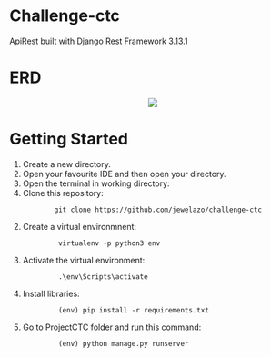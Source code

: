 # Challenge-ctc

ApiRest built with Django Rest Framework 3.13.1
# ERD
<p align="center">
           <img src="https://lucid.app/publicSegments/view/58f6fcab-af8c-4339-b851-b12c2f39b954/image.png"/>
</p>

# Getting Started
1) Create a new directory.
2) Open your favourite IDE and then open your directory. 
3) Open the terminal in working directory:
4) Clone this repository:
```
           git clone https://github.com/jewelazo/challenge-ctc
```
2) Create a virtual environmnent:
```
            virtualenv -p python3 env
```
3) Activate the virtual environment:
```
            .\env\Scripts\activate
```

4) Install libraries:
```
            (env) pip install -r requirements.txt
```
5) Go to ProjectCTC folder and run this command:
```
            (env) python manage.py runserver
```
  
